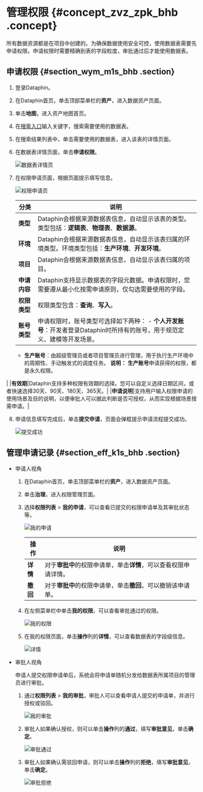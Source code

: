 # 管理权限 {#concept_zvz_zpk_bhb .concept}

所有数据资源都是在项目中创建的。为确保数据使用安全可控，使用数据表需要先申请权限。申请权限时需要精确到表的字段粒度，审批通过后才能使用数据表。

## 申请权限 {#section_wym_m1s_bhb .section}

1.  登录Dataphin。
2.  在Dataphin首页，单击顶部菜单栏的**资产**，进入数据资产页面。
3.  单击**地图**，进入资产地图首页。
4.  在[搜索入口](intl.zh-CN/用户指南/数据资产/地图/资产地图.md#section_ugs_lfq_bhb)输入关键字，搜索需要使用的数据表。
5.  在搜索结果列表中，单击需要使用的数据表，进入该表的详情页面。
6.  在数据表详情页面，单击**申请权限**。

    ![数据表详情页](http://static-aliyun-doc.oss-cn-hangzhou.aliyuncs.com/assets/img/136677/156335432340742_zh-CN.png)

7.  在权限申请页面，根据页面提示填写信息。

    ![权限申请页](http://static-aliyun-doc.oss-cn-hangzhou.aliyuncs.com/assets/img/136677/156335432340743_zh-CN.png)

    |分类|说明|
    |--|--|
    |**类型**|Dataphin会根据来源数据表信息，自动显示该表的类型。类型包括：**逻辑表**、**物理表**、**数据源**。|
    |**环境**|Dataphin会根据来源数据表信息，自动显示该表归属的环境类型。环境类型包括：**生产环境**、**开发环境**。|
    |**项目**|Dataphin会根据来源数据表信息，自动显示该表归属的项目。|
    |**申请内容**|Dataphin支持显示数据表的字段元数据。申请权限时，您需要遵从最小化按需申请原则，仅勾选需要使用的字段。|
    |**权限类型**|权限类型包含：**查询**、**写入**。|
    |**账号类型**|申请权限时，账号类型可选择如下两种：     -   **个人开发账号**：开发者登录Dataphin时所持有的账号，用于规范定义、建模等开发场景。
    -   **生产账号**：由超级管理员或者项目管理员进行管理，用于执行生产环境中的周期性、手动触发式的调度任务。
 **说明：** **生产账号**申请获得的权限，都是永久权限。

 |
    |**有效期**|Dataphin支持多种权限有效期的选择。您可以自定义选择日期区间，或者快速选择30天、90天、180天、365天。|
    |**申请说明**|支持用户输入权限申请的使用场景及目的说明，以便审批人可以据此判断是否可授权，从而实现根据场景按需申请。|

8.  申请信息填写完成后，单击**提交申请**，页面会弹框提示申请流程提交成功。

    ![提交成功](http://static-aliyun-doc.oss-cn-hangzhou.aliyuncs.com/assets/img/136677/156335432340744_zh-CN.png)


## 管理申请记录 {#section_eff_k1s_bhb .section}

-   申请人视角
    1.  在Dataphin首页，单击顶部菜单栏的**资产**，进入数据资产页面。
    2.  单击**治理**，进入权限管理页面。
    3.  选择**权限列表** \> **我的申请**，可以查看已提交的权限申请单及其审批状态等。

        ![我的申请](http://static-aliyun-doc.oss-cn-hangzhou.aliyuncs.com/assets/img/136677/156335432340745_zh-CN.png)

        |操作|说明|
        |--|--|
        |**详情**|对于**审批中**的权限申请单，单击**详情**，可以查看权限申请详情。|
        |**撤回**|对于**审批中**的权限申请单，单击**撤回**，可以撤销该申请单。|

    4.  在左侧菜单栏中单击**我的权限**，可以查看审批通过的权限。

        ![我的权限](http://static-aliyun-doc.oss-cn-hangzhou.aliyuncs.com/assets/img/136677/156335432340748_zh-CN.png)

    5.  在我的权限页面，单击**操作**列的**详情**，可以查看数据表的字段级信息。

        ![详情](http://static-aliyun-doc.oss-cn-hangzhou.aliyuncs.com/assets/img/136677/156335432440749_zh-CN.png)

-   审批人视角

    申请人提交权限申请单后，系统会将申请单随机分发给数据表所属项目的管理员进行审批。

    1.  通过**权限列表** \> **我的审批**，审批人可以查看申请人提交的申请单，并进行授权或驳回。

        ![我的审批](http://static-aliyun-doc.oss-cn-hangzhou.aliyuncs.com/assets/img/136677/156335432440751_zh-CN.png)

    2.  审批人如果确认授权，则可以单击**操作**列的**通过**，填写**审批意见**，单击**确定**。

        ![审批通过](http://static-aliyun-doc.oss-cn-hangzhou.aliyuncs.com/assets/img/136677/156335432440754_zh-CN.png)

    3.  审批人如果确认需驳回申请，则可以单击**操作**列的**拒绝**，填写**审批意见**，单击**确定**。

        ![审批拒绝](http://static-aliyun-doc.oss-cn-hangzhou.aliyuncs.com/assets/img/136677/156335432440755_zh-CN.png)


